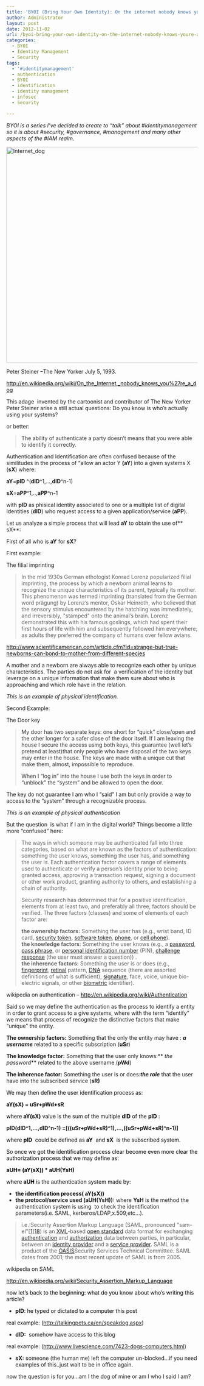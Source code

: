 ```yaml
---
title: 'BYOI (Bring Your Own Identity): On the internet nobody knows you’re a dog'
author: Administrator
layout: post
date: 2012-11-02
url: /byoi-bring-your-own-identity-on-the-internet-nobody-knows-youre-a-dog/
categories:
  - BYOI
  - Identity Management
  - Security
tags:
  - '#identitymanagement'
  - authentication
  - BYOI
  - identification
  - identity management
  - infosec
  - Security

---
```

_BYOI is a series I’ve decided to create to “talk” about #identitymanagement so it is about #security, #governance, #management and many other aspects of the #IAM realm._

[<img style="background-image: none; border-bottom: 0px; border-left: 0px; padding-left: 0px; padding-right: 0px; display: inline; border-top: 0px; border-right: 0px; padding-top: 0px" title="Internet_dog" border="0" alt="Internet_dog" src="http://alfweb.com/blog/wp-content/uploads/2012/11/Internet_dog_thumb.jpg" width="508" height="567" />][1]

Peter Steiner –The New Yorker July 5, 1993.

[<font color="#000000">http://en.wikipedia.org/wiki/On_the_Internet,_nobody_knows_you%27re_a_dog</font>][2]

This adage&#160; invented by the cartoonist and contributor of The New Yorker Peter Steiner arise a still actual questions: Do you know is who’s actually using your systems?

or better:

> <font color="#333333">The ability of authenticate a party doesn’t means that you were able to identify it correctly.</font>

Authentication and Identification are often confused because of the similitudes in the process of “allow an actor Y **(aY**) into a given systems X (**sX**) where:

**aY**=**pID** ^(**dID**^1,…,**dID**^n-1)

**sX**=**aPP**^1,..,**aPP**^n-1

with **pID** as phisical identity associated to one or a multiple list of digital Identities (**dID**) who request access to a given application/service (**aPP**).

Let us analyze a simple process that will lead **aY** to obtain the use of**&#160; sX**:

First of all who is **aY** for **sX**? 

First example: 

The filial imprinting

> In the mid 1930s German ethologist Konrad Lorenz popularized filial imprinting, the process by which a newborn animal learns to recognize the unique characteristics of its parent, typically its mother. This phenomenon was termed imprinting (translated from the German word prägung) by Lorenz&#8217;s mentor, Oskar Heinroth, who believed that the sensory stimulus encountered by the hatchling was immediately, and irreversibly, "stamped" onto the animal&#8217;s brain. Lorenz demonstrated this with his famous goslings, which had spent their first hours of life with him and subsequently followed him everywhere; as adults they preferred the company of humans over fellow avians.

[<font color="#000000">http://www.scientificamerican.com/article.cfm?id=strange-but-true-newborns-can-bond-to-mother-from-different-species</font>][3]

A mother and a newborn are always able to recognize each other by unique characteristics. The parties do not ask for&#160; a verification of the identity but leverage on a unique information that make them sure about who is approaching and which role have in the relation.

_This is an example of physical identification._

Second Example:

The Door key

> <font color="#333333">My door has two separate keys: one short for “quick” close/open and the other longer for a safer close of the door itself. If I am leaving the house I secure the access using both keys, this guarantee (well let’s pretend at least)that only people who have disposal of the two keys may enter in the house. The keys are made with a unique cut that make them, almost, impossible to reproduce.</font>
> 
> <font color="#333333">When I “log in” into the house I use both the keys in order to “unblock” the “system” and be allowed to open the door.</font>

The key do not guarantee I am who I “said” I am but only provide a way to access to the “system” through a recognizable process.

_This is an example of physical authentication_

But the question&#160; is what if I am in the digital world? Things become a little more “confused” here:

> The ways in which someone may be authenticated fall into three categories, based on what are known as the factors of authentication: something the user knows, something the user has, and something the user is. Each authentication factor covers a range of elements used to authenticate or verify a person&#8217;s identity prior to being granted access, approving a transaction request, signing a document or other work product, granting authority to others, and establishing a chain of authority.
> 
> Security research has determined that for a positive identification, elements from at least two, and preferably all three, factors should be verified. The three factors (classes) and some of elements of each factor are:
> 
> **the ownership factors:** Something the user has (e.g., wrist band, ID card, [security token][4], [software token][5], [phone][6], or [cell phone][7]).   
> **the knowledge factors**: Something the user knows (e.g., a [password][8], [pass phrase][9], or [personal identification number][10] (PIN), [challenge response][11] (the user must answer a question)) .   
> **the inherence factors:** Something the user is or does (e.g., [fingerprint][12], [retinal][13] pattern, [DNA][14] sequence (there are assorted definitions of what is sufficient), [signature][15], face, voice, unique bio-electric signals, or other [biometric][16] identifier).

wikipedia on authentication &#8211; [<font color="#000000">http://en.wikipedia.org/wiki/Authentication</font>][17]

Said so we may define the authentication as the process to identify a entity in order to grant access to a give systems, where with the term “identify” we means that process of recognize the distinctive factors that make “unique” the entity.

**The ownership factors:** Something that the only the entity may have : **_a username_** related to a specific subscription (**uSr**)

**The knowledge factor:** Something that the user only knows:** _the password_** related to the above username (**pWd**)

**The inherence factor:** Something the user is or does:**_the role_** that the user have into the subscribed service (**sR)**

<font color="#000000">We may then define the user identification process as:</font>

<font color="#000000"><strong>aY(sX) = uSr+pWd+sR</strong></font>

<font color="#000000">where <strong>aY(sX)</strong> value is the sum of the multiple <strong>dID</strong> of the <strong>pID</strong> :</font>

**pID(dID^1,…,dID^n-1) =[((uSr+pWd+sR)^1),…,((uSr+pWd+sR)^n-1)]**

<font color="#000000">where <strong>pID</strong>&#160; could be defined as <strong>aY</strong>&#160; and <strong>sX</strong>&#160; is the subscribed system.</font>

<font color="#000000">So once we got the identification process clear become even more clear the authorization process that we may define as:</font>

<font color="#000000"><strong>aUH= (aY(sX)) * aUH(YsH)</strong></font>

<font color="#000000">where <strong>aUH</strong> is the authentication system made by:</font>

  * <font color="#000000"><strong>the identification process( aY(sX))</strong></font>
  * **the protocol/service used (aUH(YsH)):** where **YsH** is the method the authentication system is using&#160; to check the identification parameters(i.e. SAML, kerberos/LDAP,x.509,etc…).

> i.e.:Security Assertion Markup Language (SAML, pronounced "sam-el"[[1]][18]) is an [XML][19]-based [open standard][20] data format for exchanging [authentication][17] and [authorization][21] data between parties, in particular, between an [identity provider][22] and a [service provider][23]. SAML is a product of the [OASIS][24]Security Services Technical Committee. SAML dates from 2001; the most recent update of SAML is from 2005.

wikipedia on SAML

[<font color="#000000">http://en.wikipedia.org/wiki/Security_Assertion_Markup_Language</font>][25]

<font color="#000000">now let’s back to the beginning: what do you know about who’s writing this article?</font>

  * <font color="#000000"><strong>pID</strong>: he typed or dictated to a computer this post</font>

<font color="#000000">real example: (<a href="http://talkingpets.ca/en/speakdog.aspx">http://talkingpets.ca/en/speakdog.aspx</a>)</font>

  * **dID:**&#160; somehow have access to this blog

real example: (<http://www.livescience.com/7423-dogs-computers.html>)

  * **sX:** someone (the human me) left the computer un-blocked…if you need examples of this..just wait to be in office again.

now the question is for you…am I the dog of mine or am I who I said I am?

 [1]: http://alfweb.com/blog/wp-content/uploads/2012/11/Internet_dog.jpg
 [2]: http://en.wikipedia.org/wiki/On_the_Internet,_nobody_knows_you%27re_a_dog
 [3]: http://www.scientificamerican.com/article.cfm?id=strange-but-true-newborns-can-bond-to-mother-from-different-species
 [4]: http://en.wikipedia.org/wiki/Security_token
 [5]: http://en.wikipedia.org/wiki/Software_token
 [6]: http://en.wikipedia.org/wiki/Phone
 [7]: http://en.wikipedia.org/wiki/Cell_phone
 [8]: http://en.wikipedia.org/wiki/Password
 [9]: http://en.wikipedia.org/wiki/Pass_phrase
 [10]: http://en.wikipedia.org/wiki/Personal_identification_number
 [11]: http://en.wikipedia.org/wiki/Challenge_response
 [12]: http://en.wikipedia.org/wiki/Fingerprint
 [13]: http://en.wikipedia.org/wiki/Retina
 [14]: http://en.wikipedia.org/wiki/DNA
 [15]: http://en.wikipedia.org/wiki/Signature
 [16]: http://en.wikipedia.org/wiki/Biometric
 [17]: http://en.wikipedia.org/wiki/Authentication
 [18]: http://en.wikipedia.org/wiki/Security_Assertion_Markup_Language#cite_note-0
 [19]: http://en.wikipedia.org/wiki/XML
 [20]: http://en.wikipedia.org/wiki/Open_standard
 [21]: http://en.wikipedia.org/wiki/Authorization
 [22]: http://en.wikipedia.org/wiki/Identity_provider
 [23]: http://en.wikipedia.org/wiki/Service_provider
 [24]: http://en.wikipedia.org/wiki/OASIS_(organization)
 [25]: http://en.wikipedia.org/wiki/Security_Assertion_Markup_Language